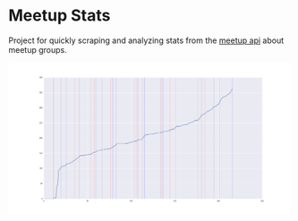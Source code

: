 # Meetup Stats
Project for quickly scraping and analyzing stats from the [meetup api](https://www.meetup.com/meetup_api/) about meetup groups.

![graph](https://raw.githubusercontent.com/ZackAkil/meetup-stats/master/figure_1.png "Example graph")

